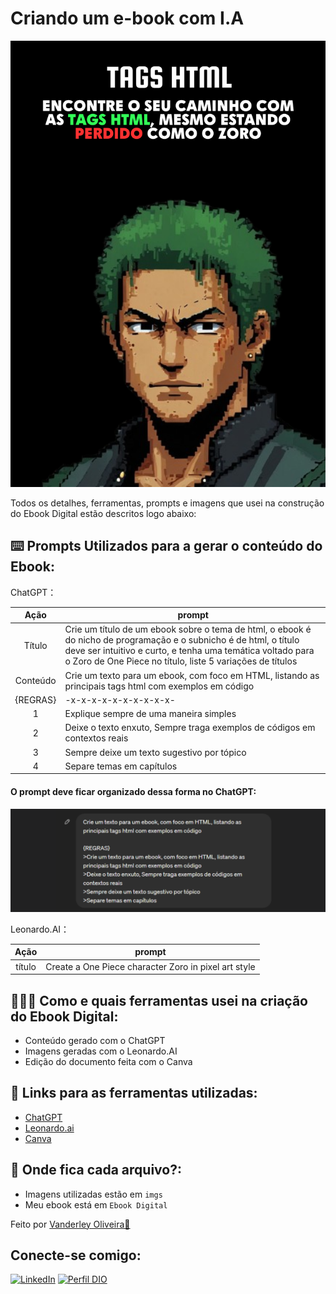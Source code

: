 # Criando um e-book com I.A

![Capa do Ebook](./imgs/Capa%20do%20ebook.png)

Todos os detalhes, ferramentas, prompts e imagens que usei na construção do Ebook Digital estão descritos logo abaixo:

## ⌨️ Prompts Utilizados para a gerar o conteúdo do Ebook:


ChatGPT：

|   Ação   | prompt|
| :------: | - |
|  Título  | Crie um título de um ebook sobre o tema de html, o ebook é do nicho de programação e o subnicho é de html, o título deve ser intuitivo e curto, e tenha uma temática voltado para o Zoro de One Piece  no título, liste 5 variações de títulos |
| Conteúdo | Crie um texto para um ebook, com foco em HTML, listando as principais tags html com exemplos em código
|{REGRAS}| -x-x-x-x-x-x-x-x-x-x-
|1| Explique sempre de uma maneira simples
|2| Deixe o texto enxuto, Sempre traga exemplos de códigos em contextos reais
|3| Sempre deixe um texto sugestivo por tópico
|4| Separe temas em capítulos |


#### O prompt deve ficar organizado dessa forma no ChatGPT:
![Exemplo de Prompt](./imgs/Exemplo%20Prompt.png)

Leonardo.AI：

|  Ação  | prompt |
| :----: |   ---  |
| título | Create a One Piece character Zoro in pixel art style |

## 🧑🏽‍💻 Como e quais ferramentas usei na criação do Ebook Digital:

- Conteúdo gerado com o ChatGPT
- Imagens geradas com o Leonardo.AI
- Edição do documento feita com o Canva

## 🔗 Links para as ferramentas utilizadas:

- [ChatGPT](https://chat.openai.com/) 
- [Leonardo.ai](https://leonardo.ai)
- [Canva](https://www.canva.com)

## 📂 Onde fica cada arquivo?:

- Imagens utilizadas estão em `imgs`
- Meu ebook está em `Ebook Digital`

Feito por [Vanderley Oliveira👾](https://github.com/VanderleyOliveira)

## Conecte-se comigo:

[![LinkedIn](https://img.shields.io/badge/-LinkedIn-000?style=for-the-badge&logo=linkedin&logoColor=blue)](https://www.linkedin.com/in/vanderley-oliveira/)
[![Perfil DIO](https://img.shields.io/badge/-Meu%20Perfil%20na%20DIO-52559E?style=for-the-badge)](https://www.dio.me/users/vanderleyoliv21)
